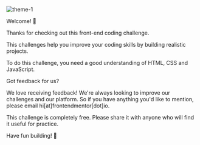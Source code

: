  ![theme-1](https://user-images.githubusercontent.com/108216615/235968345-8a6df5b9-ab53-4c29-bdc5-91be03176c50.jpg)
 
Welcome! 👋

Thanks for checking out this front-end coding challenge.

This challenges help you improve your coding skills by building realistic projects.

To do this challenge, you need a good understanding of HTML, CSS and JavaScript.

Got feedback for us?

We love receiving feedback! We're always looking to improve our challenges and our platform. So if you have anything you'd like to mention, please email hi[at]frontendmentor[dot]io.

This challenge is completely free. Please share it with anyone who will find it useful for practice.

Have fun building! 🚀

